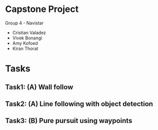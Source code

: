 # Capstone Project
Group 4 - Navistar

* Cristian Valadez
* Vivek Bonangi
* Amy Kofoed
* Kiran Thorat

# Tasks
## Task1: (A) Wall follow
## Task2: (A) Line following with object detection
## Task3: (B) Pure pursuit using waypoints
